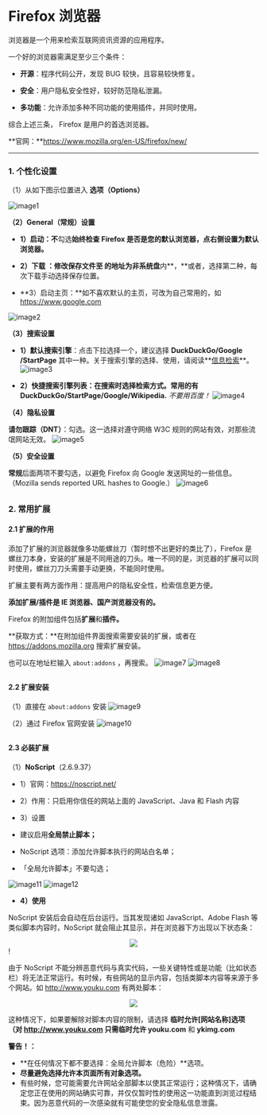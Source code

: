 # Firefox 浏览器

浏览器是一个用来检索互联网资讯资源的应用程序。

一个好的浏览器需满足至少三个条件：

* **开源**：程序代码公开，发现 BUG 较快，且容易较快修复。

* **安全**：用户隐私安全性好，较好防范隐私泄漏。

* **多功能**：允许添加多种不同功能的使用插件，并同时使用。

综合上述三条， Firefox 是用户的首选浏览器。

**官网：**https://www.mozilla.org/en-US/firefox/new/

--- 

### 1. 个性化设置

（1）从如下图示位置进入 **选项（Options）**

 ![image1](https://41.media.tumblr.com/4382af4ac49664c9baa6a3cb6cdbec16/tumblr_nw16rnhiyI1t03x8ro1_1280.png)
 
 **（2）General（常规）设置**

* **1）启动：不**勾选**始终检查 Firefox 是否是您的默认浏览器，点右侧设置为默认浏览器。**

* **2）下载 **：修改**保存文件至 **的地址为**非系统盘**内**，**或者，选择第二种，每次下载手动选择保存位置。

* **3）启动主页：**如不喜欢默认的主页，可改为自己常用的，如 https://www.google.com

 ![image2](https://40.media.tumblr.com/394cf6510274b3e3e3bdb64ba02ebd23/tumblr_nw16rnhiyI1t03x8ro2_540.png)

**（3）搜索设置**

* **1）默认搜索引擎**：点击下拉选择一个，建议选择 **DuckDuckGo/Google /StartPage** 其中一种。关于搜索引擎的选择、使用，请阅读**[信息检索](https://cmmei.gitbooks.io/using-windows/content/search-engine.html)**。
![image3](https://41.media.tumblr.com/de6b56f2d99f52d1b213edc62c1ea21d/tumblr_nw16rnhiyI1t03x8ro3_1280.png)

* **2）快捷搜索引擎列表：**在搜索时选择检索方式。常用的有** DuckDuckGo/StartPage/Google/Wikipedia.** *不要用百度！*
![image4](https://41.media.tumblr.com/994fff6b0315736fc6d6d163586c6b24/tumblr_nw16rnhiyI1t03x8ro4_1280.png)

**（4）隐私设置**

**请勿跟踪（DNT）**：勾选。这一选择对遵守网络 W3C 规则的网站有效，对那些流氓网站无效。
![image5](https://40.media.tumblr.com/936ca601ba5c24d26842f25135954452/tumblr_nw16rnhiyI1t03x8ro5_1280.png)

**（5）安全设置**

**常规**后面两项不要勾选，以避免 Firefox 向 Google 发送网址的一些信息。（Mozilla sends reported URL hashes to Google.）
![image6](https://41.media.tumblr.com/d104d0bd0967b2b9f190c01a75aa3d1d/tumblr_nw16rnhiyI1t03x8ro6_1280.png)

## 

### 2. 常用扩展

#### 2.1 扩展的作用

添加了扩展的浏览器就像多功能螺丝刀（暂时想不出更好的类比了），Firefox 是螺丝刀本身，安装的扩展是不同用途的刀头。唯一不同的是，浏览器的扩展可以同时使用，螺丝刀刀头需要手动更换，不能同时使用。

扩展主要有两方面作用：提高用户的隐私安全性，检索信息更方便。

**添加扩展/插件是 IE 浏览器、国产浏览器没有的。**

Firefox 的附加组件包括**扩展**和**插件。**

**获取方式：**在附加组件界面搜索需要安装的扩展，或者在 https://addons.mozilla.org 搜索扩展安装。

也可以在地址栏输入 ```about:addons``` ，再搜索。
![image7](https://41.media.tumblr.com/f19542ce191d2f76f636c98ae18c24b2/tumblr_nw16rnhiyI1t03x8ro7_1280.png)
![image8](https://40.media.tumblr.com/d8357d986b87847d70233439725d9560/tumblr_nw1aswK22E1uft3xho1_1280.png)

## 

#### 2.2 扩展安装

（1）直接在 ```about:addons``` 安装
![image9](https://40.media.tumblr.com/a088eb3f427481021642850d49e5641a/tumblr_nw16rnhiyI1t03x8ro9_540.png)

（2）通过 Firefox 官网安装
![image10](https://40.media.tumblr.com/bbd4dc3a78a4e9e03fd061c8520bb82e/tumblr_nw1aswK22E1uft3xho8_r1_1280.png)

## 
 
#### 2.3 必装扩展

（1）**NoScript**（2.6.9.37）

* 1）官网：https://noscript.net/  

* 2）作用：只启用你信任的网站上面的 JavaScript、Java 和 Flash 内容

* 3）设置

 * 建议启用**全局禁止脚本；**
 * NoScript 选项：添加允许脚本执行的网站白名单；
 * 「全局允许脚本」不要勾选；
 
![image11](https://40.media.tumblr.com/81a34cf0ae008d4a47846750755c526b/tumblr_nw1aswK22E1uft3xho2_1280.png)
![image12](https://40.media.tumblr.com/53cfe5b34887b2937b3494ce26abef84/tumblr_nw1aswK22E1uft3xho3_1280.png)
 
 * **4）使用**

NoScript 安装后会自动在后台运行。当其发现诸如 JavaScript、Adobe Flash 等类似脚本内容时，NoScript 就会阻止其显示，并在浏览器下方出现以下状态条：
<div style="text-align: center">
<img src="https://41.media.tumblr.com/d96a4ba84ae3a9980e665cd1ea1649eb/tumblr_nw1aswK22E1uft3xho10_r1_1280.png"/>
</div>!

由于 NoScript 不能分辨恶意代码与真实代码，一些关键特性或是功能（比如状态栏）将无法正常运行。有时候，有些网站的显示内容，包括类脚本内容等来源于多个网站。如 http://www.youku.com 有两处脚本：
 
<div style="text-align: center">
<img src="https://41.media.tumblr.com/f98450c474b54315aa65a6bb59185550/tumblr_nw1aswK22E1uft3xho7_400.png"/>
</div> 

这种情况下，如果要解除对脚本内容的限制，请选择 **临时允许[网站名称]**选项（对 http://www.youku.com 只需**临时允许 youku.com** 和 **ykimg.com** 

**警告！：**

* **在任何情况下都不要选择：全局允许脚本（危险）**选项。
* **尽量避免选择允许本页面所有对象选项。**
* 有些时候，您可能需要允许网站全部脚本以使其正常运行；这种情况下，请确定您正在使用的网站确实可靠，并仅仅暂时性的使用这一功能直到浏览过程结束。因为恶意代码的一次感染就有可能使您的安全隐私信息泄露。


